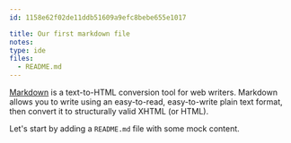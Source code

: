 ```yaml
---
id: 1158e62f02de11ddb51609a9efc8bebe655e1017

title: Our first markdown file
notes:
type: ide
files:
  - README.md
---
```


[Markdown](http://daringfireball.net/projects/markdown/) is a text-to-HTML conversion tool for web writers. Markdown allows you to write using an easy-to-read, easy-to-write plain text format, then convert it to structurally valid XHTML (or HTML).

Let's start by adding a `README.md` file with some mock content.

